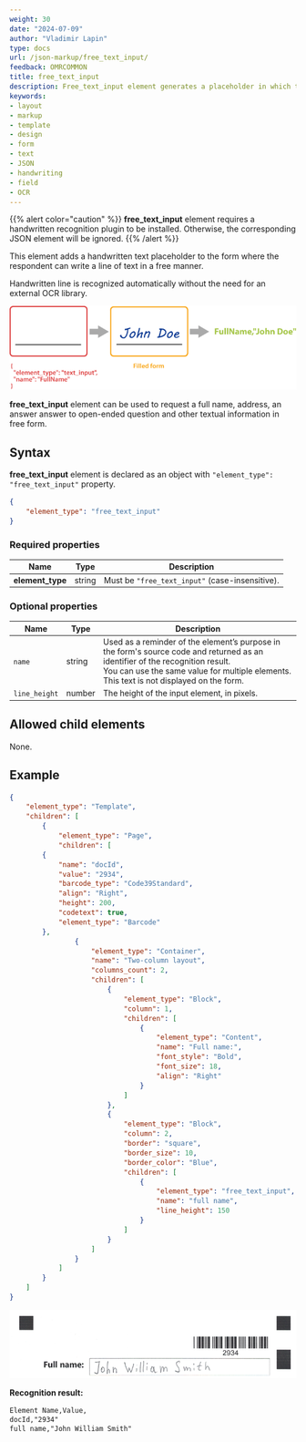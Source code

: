 ```yaml
---
weight: 30
date: "2024-07-09"
author: "Vladimir Lapin"
type: docs
url: /json-markup/free_text_input/
feedback: OMRCOMMON
title: free_text_input
description: Free_text_input element generates a placeholder in which the respondent can write a text in free form.
keywords:
- layout
- markup
- template
- design
- form
- text
- JSON
- handwriting
- field
- OCR
---
```


{{% alert color="caution" %}} 
**free_text_input** element requires a handwritten recognition plugin to be installed. Otherwise, the corresponding JSON element will be ignored.
{{% /alert %}}

This element adds a handwritten text placeholder to the form where the respondent can write a line of text in a free manner.

Handwritten line is recognized automatically without the need for an external OCR library.

![free_text_input element](free_text_input.png)

**free_text_input** element can be used to request a full name, address, an answer answer to open-ended question and other textual information in free form.

## Syntax

**free_text_input** element is declared as an object with `"element_type": "free_text_input"` property.

```json
{
	"element_type": "free_text_input"
}
```

### Required properties

Name | Type | Description
---- | ---- | -----------
**element_type** | string | Must be `"free_text_input"` (case-insensitive).

### Optional properties

Name | Type | Description
---- | ---- | -----------
`name` | string | Used as a reminder of the element’s purpose in the form's source code and returned as an identifier of the recognition result.<br />You can use the same value for multiple elements. This text is not displayed on the form.
`line_height` | number | The height of the input element, in pixels.

## Allowed child elements

None.

## Example

```json
{
	"element_type": "Template",
	"children": [
		{
			"element_type": "Page",
			"children": [
        {
            "name": "docId",
            "value": "2934",
            "barcode_type": "Code39Standard",
            "align": "Right",
            "height": 200,
            "codetext": true,
            "element_type": "Barcode"
        },
				{
					"element_type": "Container",
					"name": "Two-column layout",
					"columns_count": 2,
					"children": [
						{
							"element_type": "Block",
							"column": 1,
							"children": [
								{
									"element_type": "Content",
									"name": "Full name:",
									"font_style": "Bold",
									"font_size": 18,
									"align": "Right"
								}
							]
						},
						{
							"element_type": "Block",
							"column": 2,
							"border": "square",
							"border_size": 10,
							"border_color": "Blue",
							"children": [
								{
									"element_type": "free_text_input",
									"name": "full name",
									"line_height": 150
								}
							]
						}
					]
				}
			]
		}
	]
}
```

![Free-text input](free-text.png)

**Recognition result:**

```
Element Name,Value,
docId,"2934"
full name,"John William Smith"
```
